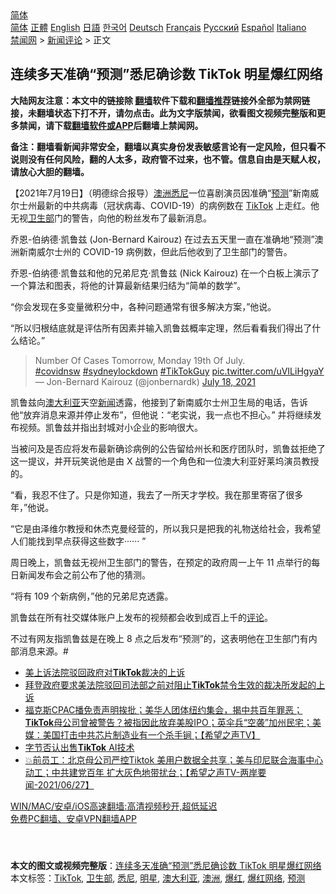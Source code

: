  <!-- 面包屑导航 --> <div class="breadcrumb"><!-- GTranslate: https://gtranslate.io/ -->  <div class="switcher notranslate">  <div class="selected">  <a href="#" onclick="return false;"> 简体</a>  </div>  <div class="option">  <a href="https://www.bannedbook.org" onclick="doGTranslate('zh-CN|zh-CN');jQuery('div.switcher div.selected a').html(jQuery(this).html());return false;" title="简体中文" class="nturl selected"> 简体</a>  <a href="https://www.bannedbook.org/zh-tw/" onclick="doGTranslate('zh-CN|zh-TW');jQuery('div.switcher div.selected a').html(jQuery(this).html());return false;" title="繁體中文" class="nturl"> 正體</a>  <a href="https://www.bannedbook.org/en/" onclick="doGTranslate('zh-CN|en');jQuery('div.switcher div.selected a').html(jQuery(this).html());return false;" title="English" class="nturl"> English</a>  <a href="https://www.bannedbook.org/ja/" onclick="doGTranslate('zh-CN|ja');jQuery('div.switcher div.selected a').html(jQuery(this).html());return false;" title="日本語" class="nturl"> 日語</a>  <a href="https://www.bannedbook.org/ko/" onclick="doGTranslate('zh-CN|ko');jQuery('div.switcher div.selected a').html(jQuery(this).html());return false;" title="한국어" class="nturl"> 한국어</a>  <a href="https://www.bannedbook.org/de/" onclick="doGTranslate('zh-CN|de');jQuery('div.switcher div.selected a').html(jQuery(this).html());return false;" title="Deutsch" class="nturl"> Deutsch</a>  <a href="https://www.bannedbook.org/fr/" onclick="doGTranslate('zh-CN|fr');jQuery('div.switcher div.selected a').html(jQuery(this).html());return false;" title="Français" class="nturl"> Français</a>  <a href="https://www.bannedbook.org/ru/" onclick="doGTranslate('zh-CN|ru');jQuery('div.switcher div.selected a').html(jQuery(this).html());return false;" title="Русский" class="nturl"> Русский</a>  <a href="https://www.bannedbook.org/es/" onclick="doGTranslate('zh-CN|es');jQuery('div.switcher div.selected a').html(jQuery(this).html());return false;" title="Español" class="nturl"> Español</a>  <a href="https://www.bannedbook.org/it/" onclick="doGTranslate('zh-CN|it');jQuery('div.switcher div.selected a').html(jQuery(this).html());return false;" title="Italiano" class="nturl"> Italiano</a>  </div>  </div>      <div class='breadcrumb-sub'><!-- Breadcrumb NavXT 6.3.0 --> <a href="https://www.bannedbook.org/" class="home">禁闻网</a> &gt; <a href="https://www.bannedbook.org/bnews/comments/" class="category">新闻评论</a> &gt; 正文</div></div><h2>连续多天准确“预测”悉尼确诊数 TikTok 明星爆红网络</h2> <p class="notice"><b>大陆网友注意：本文中的链接除 <a href="https://github.com/bannedbook/fanqiang" >翻墙</a>软件下载和<a href="https://github.com/killgcd/justmysocks/blob/master/README.md">翻墙推荐</a>链接外全部为禁网链接，未翻墙状态下打不开，请勿点击。此为文字版禁闻，欲看图文视频完整版和更多禁闻，请下载<a href="https://github.com/bannedbook/fanqiang">翻墙软件或APP</a>后翻墙上禁闻网。</p><p>备注：翻墙看新闻非常安全，翻墙以真实身份发表敏感言论有一定风险，但只看不说则没有任何风险，翻的人太多，政府管不过来，也不管。信息自由是天赋人权，请放心大胆的翻墙。</b></p>  <div class="entry"> <p>              <a href="https://i0.wp.com/upload-images-bucket-v64rleca837do.s3.eu-west-1.amazonaws.com/wp-content/uploads/2021/07/19003228/Screen-Shot-2021-07-19-at-10.36.07-am.png?fit=439%2C442&#038;ssl=1" data-caption=""></a>                               </p> <p>【2021年7月19日】（明德综合报导）<a href="https://www.bannedbook.org/bnews/tag/%e6%be%b3%e6%b4%b2/" class="st_tag internal_tag" rel="tag" title="标签 澳洲 下的日志">澳洲</a><a href="https://www.bannedbook.org/bnews/tag/%e6%82%89%e5%b0%bc/" class="st_tag internal_tag" rel="tag" title="标签 悉尼 下的日志">悉尼</a>一位喜剧演员因准确“<a href="https://www.bannedbook.org/bnews/tag/%E9%A2%84%E6%B5%8B/" class="st_tag internal_tag" rel="tag" title="标签 预测 下的日志">预测</a>”新南威尔士州最新的中共病毒（冠状病毒、COVID-19）的病例数在 <a href="https://www.bannedbook.org/bnews/tag/tiktok/" class="st_tag internal_tag" rel="tag" title="标签 TikTok 下的日志">TikTok</a> 上走红。他无视<a href="https://www.bannedbook.org/bnews/tag/%E5%8D%AB%E7%94%9F%E9%83%A8/" class="st_tag internal_tag" rel="tag" title="标签 卫生部 下的日志">卫生部</a>门的警告，向他的粉丝发布了最新消息。</p> <p>  乔恩-伯纳德·凯鲁兹 (Jon-Bernard Kairouz) 在过去五天里一直在准确地“预测”澳洲新南威尔士州的 COVID-19 病例数，但此后他收到了卫生部门的警告。       </p> <p>乔恩-伯纳德·凯鲁兹和他的兄弟尼克·凯鲁兹 (Nick Kairouz) 在一个白板上演示了一个算法和图表，将他的计算最新结果归结为“简单的数学”。</p>  <p>“你会发现在多变量微积分中，各种问题通常有很多解决方案，”他说。</p> <p>“所以归根结底就是评估所有因素并输入凯鲁兹概率定理，然后看看我们得出了什么结论。”</p> <blockquote class="twitter-tweet" data-width="550" data-dnt="true"> Number Of Cases Tomorrow, Monday 19th Of July.<br /> <a href="https://twitter.com/hashtag/covidnsw?src=hash&amp;ref_src=twsrc%5Etfw">#covidnsw</a> <a href="https://twitter.com/hashtag/sydneylockdown?src=hash&amp;ref_src=twsrc%5Etfw">#sydneylockdown</a> <a href="https://twitter.com/hashtag/TikTokGuy?src=hash&amp;ref_src=twsrc%5Etfw">#TikTokGuy</a> <a href="https://t.co/uVILiHgyaY">pic.twitter.com/uVILiHgyaY</a><br/> &mdash; Jon-Bernard Kairouz (@jonbernardk) <a href="https://twitter.com/jonbernardk/status/1416731668644171776?ref_src=twsrc%5Etfw">July 18, 2021</a><br/> </blockquote> <p>凯鲁兹向<a href="https://www.bannedbook.org/bnews/tag/%e6%be%b3%e5%a4%a7%e5%88%a9%e4%ba%9a/" class="st_tag internal_tag" rel="tag" title="标签 澳大利亚 下的日志">澳大利亚</a>天空<span class='wp_keywordlink_affiliate'><a href="https://www.bannedbook.org/" title="新闻">新闻</a></span>透露，他接到了新南威尔士州卫生局的电话，告诉他“放弃消息来源并停止发布”，但他说：“老实说，我一点也不担心。” 并将继续发布视频。凯鲁兹并指出封城对小企业的影响很大。</p> <p>当被问及是否应将发布最新确诊病例的公告留给州长和医疗团队时，凯鲁兹拒绝了这一提议，并开玩笑说他是由 X 战警的一个角色和一位澳大利亚好莱坞演员教授的。</p>  <p>“看，我忍不住了。只是你知道，我去了一所天才学校。我在那里寄宿了很多年，”他说。</p> <p>“它是由泽维尔教授和休杰克曼经营的，所以我只是把我的礼物送给社会，我希望人们能找到早点获得这些数字······ ”</p> <p>周日晚上，凯鲁兹无视州卫生部门的警告，在预定的政府周一上午 11 点举行的每日新闻发布会之前公布了他的猜测。</p> <p>“将有 109 个新病例，”他的兄弟尼克透露。</p>  <p>  凯鲁兹在所有社交媒体账户上发布的视频都会收到成百上千的<span class='wp_keywordlink_affiliate'><a href="https://www.bannedbook.org/bnews/comments/" title="新闻评论" target="_blank">评论</a></span>。   </p> <p>不过有网友指凯鲁兹是在晚上 8 点之后发布“预测”的，这表明他在卫生部门有内部消息来源。#</p> <ul class='op-related-articles' title='相关阅读'> <li><a href='https://www.bannedbook.org/bnews/headline/20210716/1588076.html' target='_blank'>美上诉法院驳回政府对<b>TikTok</b>裁决的上诉</a></li> <li><a href='https://www.bannedbook.org/bnews/headline/20210714/1586607.html' target='_blank'>拜登政府要求美法院驳回司法部之前对阻止<b>TikTok</b>禁令生效的裁决所发起的上诉</a></li> <li><a href='https://www.bannedbook.org/bnews/comments/20210713/1586012.html' target='_blank'>福克斯CPAC播免责声明挨批；美华人团体纽约集会，揭中共百年罪恶；<b>TikTok</b>母公司曾被警告？被指因此放弃美股IPO；英伞兵“空袭”加州民宅；美媒：美国打击中共芯片制造业有一个杀手锏；【希望之声TV】</a></li> <li><a href='https://www.bannedbook.org/bnews/baitai/20210705/1580959.html' target='_blank'>字节否认出售<b>TikTok</b> AI技术</a></li> <li><a href='https://www.bannedbook.org/bnews/comments/20210627/1575608.html' target='_blank'>💥前员工：北京母公司严控Tiktok 美用户数据全共享；美与印尼联合海事中心动工；中共建党百年 扩大灰色地带扰台；【希望之声TV-两岸要闻-2021/06/27】</a></li> </ul> <p class="texttj"> <a href="https://github.com/bannedbook/fanqiang/wiki/V2ray%E6%9C%BA%E5%9C%BA" target="_blank">WIN/MAC/安卓/iOS高速翻墙:高清视频秒开,超低延迟</a><br/> <a href="https://github.com/bannedbook/fanqiang/wiki/%E7%A6%81%E9%97%BB%E7%BD%91%E5%AE%89%E5%8D%93%E7%BF%BB%E5%A2%99%E6%96%B0%E9%97%BBAPP" target="_blank">免费PC翻墙、安卓VPN翻墙APP</a></p><p>&nbsp;</p> <a name='sharetosocial'></a>  <div style="margin-bottom:5px;padding-bottom:5px;clear:both"> <div id="archive-pix-1" class="banner-ads"> <!-- AuctionX Display platform tag START --> <div id="26318x728x90x621x_ADSLOT2" clicktrack="%%CLICK_URL_ESC%%"></div> <!-- AuctionX Display platform tag END --> </div> <div id="archive-pix-2" class="banner-ads"> <!-- AuctionX Display platform tag START --> <div id="26315x300x250x621x_ADSLOT2" clicktrack="%%CLICK_URL_ESC%%"></div> <!-- AuctionX Display platform tag END --> </div> </div>    <div id="archive-pix-1" class="banner-ads"> <!-- AuctionX Display platform tag START --> <div id="26318x728x90x621x_ADSLOT3" clicktrack="%%CLICK_URL_ESC%%"></div> <!-- AuctionX Display platform tag END --> </div> <div><b>本文的图文或视频完整版</b>：<a href='https://www.bannedbook.org/bnews/comments/20210719/1589818.html'>连续多天准确“预测”悉尼确诊数 TikTok 明星爆红网络</a></div>  </div><!--END ENTRY--> <div class="postfooter"> <div>本文标签：<a href="https://www.bannedbook.org/bnews/tag/tiktok/" rel="tag">TikTok</a>, <a href="https://www.bannedbook.org/bnews/tag/%E5%8D%AB%E7%94%9F%E9%83%A8/" rel="tag">卫生部</a>, <a href="https://www.bannedbook.org/bnews/tag/%e6%82%89%e5%b0%bc/" rel="tag">悉尼</a>, <a href="https://www.bannedbook.org/bnews/tag/%e6%98%8e%e6%98%9f/" rel="tag">明星</a>, <a href="https://www.bannedbook.org/bnews/tag/%e6%be%b3%e5%a4%a7%e5%88%a9%e4%ba%9a/" rel="tag">澳大利亚</a>, <a href="https://www.bannedbook.org/bnews/tag/%e6%be%b3%e6%b4%b2/" rel="tag">澳洲</a>, <a href="https://www.bannedbook.org/bnews/tag/%e7%88%86%e7%ba%a2/" rel="tag">爆红</a>, <a href="https://www.bannedbook.org/bnews/tag/%E7%88%86%E7%BA%A2%E7%BD%91%E7%BB%9C/" rel="tag">爆红网络</a>, <a href="https://www.bannedbook.org/bnews/tag/%E9%A2%84%E6%B5%8B/" rel="tag">预测</a></div>  </div><!--END POSTFOOTER--> 